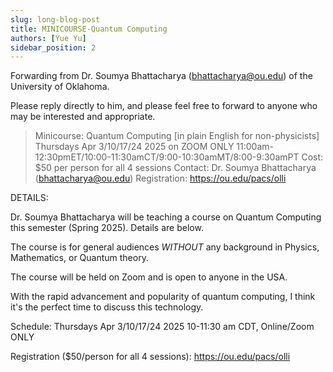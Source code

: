 ```yaml
---
slug: long-blog-post
title: MINICOURSE-Quantum Computing 
authors: [Yue Yu]
sidebar_position: 2
---
```


Forwarding from Dr. Soumya Bhattacharya (bhattacharya@ou.edu)
of the University of Oklahoma.

Please reply directly to him, and please feel free to
forward to anyone who may be interested and appropriate.


> Minicourse: Quantum Computing [in plain English for non-physicists]
Thursdays Apr 3/10/17/24 2025 on ZOOM ONLY
11:00am-12:30pmET/10:00-11:30amCT/9:00-10:30amMT/8:00-9:30amPT
Cost: $50 per person for all 4 sessions
Contact: Dr. Soumya Bhattacharya (bhattacharya@ou.edu)
Registration: https://ou.edu/pacs/olli

DETAILS:

Dr. Soumya Bhattacharya will be teaching a course on
Quantum Computing this semester (Spring 2025).
Details are below.

The course is for general audiences *WITHOUT* any background
in Physics, Mathematics, or Quantum theory.

The course will be held on Zoom and is open to anyone in the USA.

With the rapid advancement and popularity of quantum computing,
I think it's the perfect time to discuss this technology.

Schedule: Thursdays Apr 3/10/17/24 2025 10-11:30 am CDT,
Online/Zoom ONLY

Registration ($50/person for all 4 sessions):
https://ou.edu/pacs/olli

